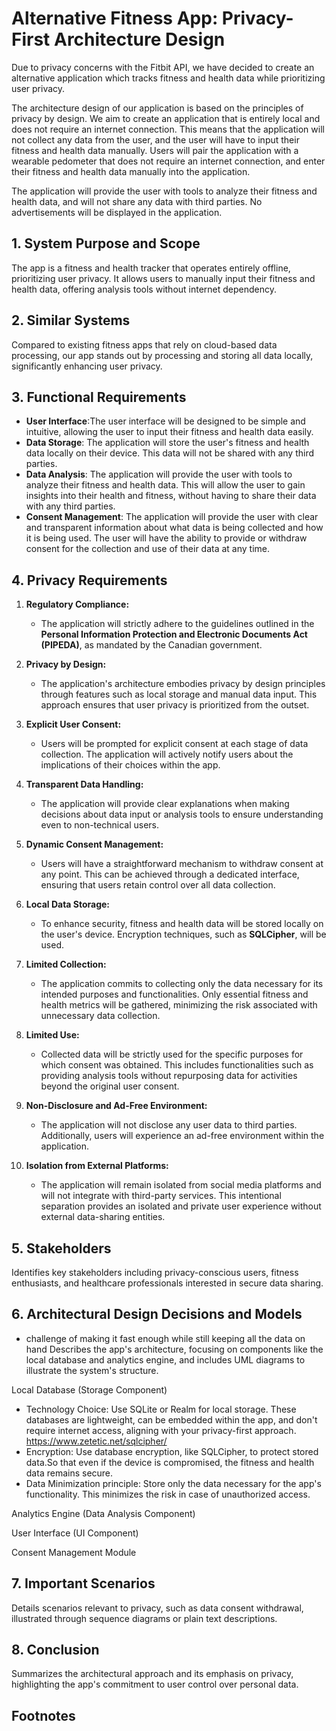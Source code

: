 # Alternative Fitness App: Privacy-First Architecture Design

Due to privacy concerns with the Fitbit API, we have decided to create an alternative application which tracks fitness and health data while prioritizing user privacy.

The architecture design of our application is based on the principles of privacy by design. We aim to create an application that is entirely local and does not require an internet connection. This means that the application will not collect any data from the user, and the user will have to input their fitness and health data manually. Users will pair the application with a wearable pedometer that does not require an internet connection, and enter their fitness and health data manually into the application. 

The application will provide the user with tools to analyze their fitness and health data, and will not share any data with third parties. No advertisements will be displayed in the application.

## 1. System Purpose and Scope

The app is a fitness and health tracker that operates entirely offline, prioritizing user privacy. It allows users to manually input their fitness and health data, offering analysis tools without internet dependency. 

## 2. Similar Systems

Compared to existing fitness apps that rely on cloud-based data processing, our app stands out by processing and storing all data locally, significantly enhancing user privacy.

## 3. Functional Requirements

- **User Interface**:The user interface will be designed to be simple and intuitive, allowing the user to input their fitness and health data easily.
- **Data Storage**: The application will store the user's fitness and health data locally on their device. This data will not be shared with any third parties.
- **Data Analysis**: The application will provide the user with tools to analyze their fitness and health data. This will allow the user to gain insights into their health and fitness, without having to share their data with any third parties.
- **Consent Management**: The application will provide the user with clear and transparent information about what data is being collected and how it is being used. The user will have the ability to provide or withdraw consent for the collection and use of their data at any time.

## 4. Privacy Requirements

1. **Regulatory Compliance:**
   - The application will strictly adhere to the guidelines outlined in the **Personal Information Protection and Electronic Documents Act (PIPEDA)**, as mandated by the Canadian government.

2. **Privacy by Design:**
   - The application's architecture embodies privacy by design principles through features such as local storage and manual data input. This approach ensures that user privacy is prioritized from the outset.

3. **Explicit User Consent:**
   - Users will be prompted for explicit consent at each stage of data collection. The application will actively notify users about the implications of their choices within the app.

4. **Transparent Data Handling:**
    - The application will provide clear explanations when making decisions about data input or analysis tools to ensure understanding even to non-technical users. 

5. **Dynamic Consent Management:**
   - Users will have a straightforward mechanism to withdraw consent at any point. This can be achieved through a dedicated interface, ensuring that users retain control over all data collection.

6. **Local Data Storage:**
   - To enhance security, fitness and health data will be stored locally on the user's device. Encryption techniques, such as **SQLCipher**, will be used.

7. **Limited Collection:**
   - The application commits to collecting only the data necessary for its intended purposes and functionalities. Only essential fitness and health metrics will be gathered, minimizing the risk associated with unnecessary data collection.

8. **Limited Use:**
   - Collected data will be strictly used for the specific purposes for which consent was obtained. This includes functionalities such as providing analysis tools without repurposing data for activities beyond the original user consent.

9. **Non-Disclosure and Ad-Free Environment:**
   - The application will not disclose any user data to third parties. Additionally, users will experience an ad-free environment within the application.

10. **Isolation from External Platforms:**
    - The application will remain isolated from social media platforms and will not integrate with third-party services. This intentional separation provides an isolated and private user experience without external data-sharing entities.


## 5. Stakeholders

Identifies key stakeholders including privacy-conscious users, fitness enthusiasts, and healthcare professionals interested in secure data sharing.

## 6. Architectural Design Decisions and Models
- challenge of making it fast enough while still keeping all the data on hand
Describes the app's architecture, focusing on components like the local database and analytics engine, and includes UML diagrams to illustrate the system's structure.

Local Database (Storage Component)

- Technology Choice: Use SQLite or Realm for local storage. These databases are lightweight, can be embedded within the app, and don't require internet access, aligning with your privacy-first approach. https://www.zetetic.net/sqlcipher/
- Encryption: Use database encryption, like SQLCipher, to protect stored data.So that even if the device is compromised, the fitness and health data remains secure.
- Data Minimization principle: Store only the data necessary for the app's functionality. This minimizes the risk in case of unauthorized access.


Analytics Engine (Data Analysis Component)

User Interface (UI Component)

Consent Management Module

## 7. Important Scenarios

Details scenarios relevant to privacy, such as data consent withdrawal, illustrated through sequence diagrams or plain text descriptions.

## 8. Conclusion

Summarizes the architectural approach and its emphasis on privacy, highlighting the app's commitment to user control over personal data.

## Footnotes


